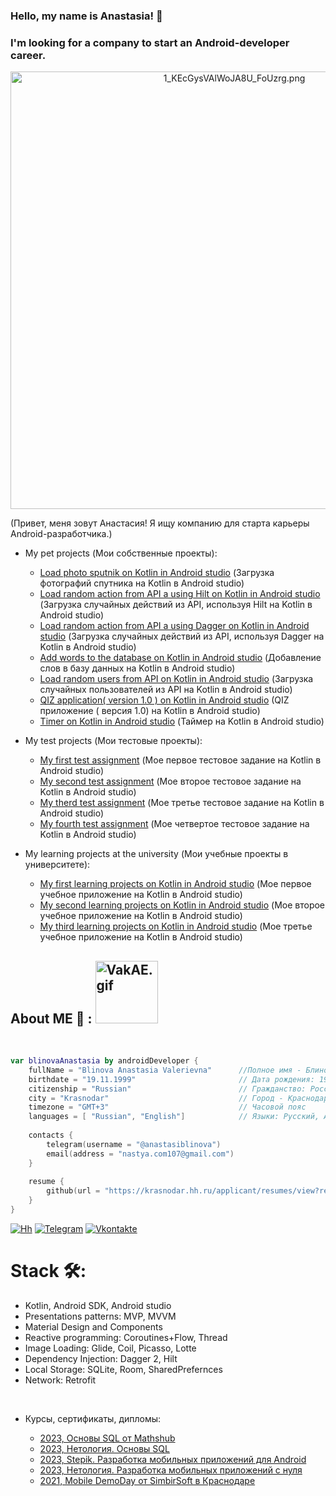 ### Hello, my name is Anastasia! 👋
### I'm looking for a company to start an Android-developer career.
<div align="center">
<a href="https://gifyu.com/image/SIWWm"><img hight="300" width="700" align="center" src="https://s2.gifyu.com/images/1_KEcGysVAlWoJA8U_FoUzrg.png" alt="1_KEcGysVAlWoJA8U_FoUzrg.png" border="0" /></a>
</div>

(Привет, меня зовут Анастасия!
Я ищу компанию для старта
карьеры Android-разработчика.)
</br>
+ My pet projects (Мои собственные проекты):

  + [Load photo sputnik on Kotlin in Android studio](https://github.com/AnastasiaBlinova/ProjectKotlin/tree/main/m17_recyclerview) (Загрузка фотографий спутника на Kotlin в Android studio)
  + [Load random action from API a using Hilt on Kotlin in Android studio](https://github.com/AnastasiaBlinova/ProjectKotlin/tree/main/m16_architecture_Hilt) (Загрузка случайных действий из API, используя Hilt на Kotlin в Android studio)
  + [Load random action from API a using Dagger on Kotlin in Android studio](https://github.com/AnastasiaBlinova/ProjectKotlin/tree/main/m16_architecture_Dagger) (Загрузка случайных действий из API, используя Dagger на Kotlin в Android studio)
  + [Add words to the database on Kotlin in Android studio](https://github.com/AnastasiaBlinova/ProjectKotlin/tree/main/WordDAO_Room) (Добавление слов в базу данных на Kotlin в Android studio) 
  + [Load random users from API on Kotlin in Android studio](https://github.com/AnastasiaBlinova/ProjectKotlin/tree/main/m14_retrofit__) (Загрузка случайных пользователей из API на Kotlin в Android studio)
  + [QIZ application( version 1.0 ) on Kotlin in Android studio](https://github.com/AnastasiaBlinova/ProjectKotlin/tree/main/m7_quiz_fragments) (QIZ приложение ( версия 1.0) на Kotlin в Android studio)
  + [Timer on Kotlin in Android studio](https://github.com/AnastasiaBlinova/ProjectKotlin/tree/main/m3_components) (Таймер на Kotlin в Android studio)
 
  
+ My test projects (Мои тестовые проекты):
  + [My first test assignment](https://github.com/AnastasiaBlinova/ProjectKotlin/tree/main/EcommerceConcept) (Мое первое тестовое задание на Kotlin в Android studio)
  + [My second test assignment](https://github.com/AnastasiaBlinova/ProjectKotlin/tree/main/TestCARD) (Мое второе тестовое задание на Kotlin в Android studio) 
  + [My therd test assignment](https://github.com/AnastasiaBlinova/ProjectKotlin/tree/main/BreathRetention) (Мое третье тестовое задание на Kotlin в Android studio) 
  + [My fourth test assignment](https://github.com/AnastasiaBlinova/ProjectKotlin/tree/main/ToDoCalendar) (Мое четвертое тестовое задание на Kotlin в Android studio)
  
 + My learning projects at the university (Мои учебные проекты в университете):
   + [My first learning projects on Kotlin in Android studio](https://github.com/AnastasiaBlinova/ProjectKotlin/tree/main/ApplicationOne_) (Мое первое учебное приложение на Kotlin в Android studio)
   + [My second learning projects on Kotlin in Android studio](https://github.com/AnastasiaBlinova/ProjectKotlin/tree/main/LabOne_) (Мое второе учебное приложение на Kotlin в Android studio)
   + [My third learning projects on Kotlin in Android studio](https://github.com/AnastasiaBlinova/ProjectKotlin/tree/main/AquaCube) (Мое третье учебное приложение на Kotlin в Android studio)


## About ME 💬 :    <a href="https://gifyu.com/image/SIWcn"><img hight="300" width="100" src="https://s2.gifyu.com/images/VakAE.gif" alt="VakAE.gif" border="0" /></a>   
</br>

```kotlin
var blinovaAnastasia by androidDeveloper {
    fullName = "Blinova Anastasia Valerievna"      //Полное имя - Блинова Анастасия Валерьевна
    birthdate = "19.11.1999"                       // Дата рождения: 19.11.1999
    citizenship = "Russian"                        // Гражданство: Россия
    city = "Krasnodar"                             // Город - Краснодар   
    timezone = "GMT+3"                             // Часовой пояс 
    languages = [ "Russian", "English"]            // Языки: Русский, Английский 
    
    contacts {
        telegram(username = "@anastasiblinova")
        email(address = "nastya.com107@gmail.com")
    }
    
    resume {
        github(url = "https://krasnodar.hh.ru/applicant/resumes/view?resume=662e54d7ff0b502afe0039ed1f59524c4f3968")
    }
}
```

[![Hh](https://jobers.ru/wp-content/uploads/2022/11/tariff-1.png.webp)](https://krasnodar.hh.ru/applicant/resumes/view?resume=662e54d7ff0b502afe0039ed1f59524c4f3968)
[![Telegram](https://img.shields.io/badge/-Telegram-090909?style=for-the-badge&logo=telegram&logoColor=27A0D9)](https://t.me/anastasiblinova)
[![Vkontakte](https://img.shields.io/badge/-Vkontakte-090909?style=for-the-badge&logo=Vk&logoColor=4F7DB3)](https://vk.com/anastasia_487)
</br>
# Stack 🛠:
<ul>
<li>Kotlin, Android SDK, Android studio</li>
<li>Presentations patterns: MVP, MVVM</li>
<li>Material Design and Components</li>
<li>Reactive programming: Coroutines+Flow, Thread</li>
<li>Image Loading: Glide, Coil, Picasso, Lotte</li>
<li>Dependency Injection: Dagger 2, Hilt</li>
<li>Local Storage: SQLite, Room, SharedPrefernces</li>
<li>Network: Retrofit</li>
</ul>
</br>
 
+ Курсы, сертификаты, дипломы:

  + [2023, Основы SQL от Mathshub](https://drive.google.com/file/d/11yxvMcs6JUNpcGBxbvhwgWJP1y3wNv3T/view)
  + [2023, Нетология. Основы SQL](https://netology.ru/sharing/1c6f0b04e73490c60d03d7c69e5d4801?utm_source=social&utm_campaign=achievements)
  + [2023, Stepik. Разработка мобильных приложений для Android](https://stepik.org/cert/1927878)
  + [2023, Нетология. Разработка мобильных приложений с нуля](https://netology.ru/sharing/7ce05a19df70da034d120b359caafb9f?utm_source=social&utm_campaign=achievements)
  + [2021, Mobile DemoDay от SimbirSoft в
Краснодаре](https://drive.google.com/file/d/1tVmFt18lWYdFPUZTuKAHrqUAOU7luI3M/view?usp=sharing) 


<!--


  
, WorkManager
<li>Android Application Components (some) </li>
<li>Clean Architecture</li>
<li>Android Jetpack Architecture: View Binding, LiveData, Lifecycles, ViewModel, Navigation, Room</li>
-->
